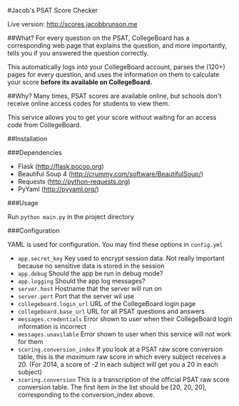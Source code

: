 #Jacob's PSAT Score Checker

Live version: http://scores.jacobbrunson.me

##What?
For every question on the PSAT, CollegeBoard has a corresponding web page that explains the question, and more importantly, tells you if you answered the question correctly.

This automatically logs into your CollegeBoard account, parses the (120+) pages for every question, and uses the information on them to calculate your score __before its available on CollegeBoard.__

##Why?
Many times, PSAT scores are available online, but schools don't receive online access codes for students to view them.

This service allows you to get your score without waiting for an access code from CollegeBoard.


##Installation

###Dependencies

+ Flask (http://flask.pocoo.org)
+ Beautiful Soup 4 (http://crummy.com/software/BeautifulSoup/)
+ Requests (http://python-requests.org)
+ PyYaml (http://pyyaml.org/)

###Usage

Run `python main.py` in the project directory

###Configuration

YAML is used for configuration. You may find these options in `config.yml`

+ `app.secret_key` Key used to encrypt session data. Not really important because no sensitive data is stored in the session
+ `app.debug` Should the app be run in debug mode?
+ `app.logging` Should the app log messages?
+ `server.host` Hostname that the server will run on
+ `server.port` Port that the server wil use  
+ `collegeboard.login_url` URL of the CollegeBoard login page
+ `collegeboard.base_url` URL for all PSAT questions and answers
+ `messages.credentials` Error shown to user when their CollegeBoard login information is incorrect
+ `messages.unavilable` Error shown to user when this service will not work for them
+ `scoring.conversion_index` If you look at a PSAT raw score conversion table, this is the _maximum_ raw score in which every subject receives a 20. (For 2014, a score of -2 in each subject will get you a 20 in each subject)
+ `scoring.conversion` This is a transcription of the official PSAT raw score conversion table. The first item in the list should be [20, 20, 20], corresponding to the conversion_index above.
